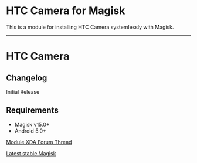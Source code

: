 # HTC Camera for Magisk

This is a module for installing HTC Camera systemlessly with Magisk.


---

# **HTC Camera**
## Changelog
Initial Release
## Requirements
- Magisk v15.0+
- Android 5.0+

[Module XDA Forum Thread](https://forum.xda-developers.com/apps/magisk/module-url-here "Module official XDA thread")

[Latest stable Magisk](http://www.tiny.cc/latestmagisk)
